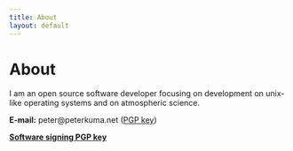```yaml
---
title: About
layout: default
---
```


# About

I am an open source software developer focusing on development on unix-like operating systems and on atmospheric science.

**E-mail:** peter<span>&#0064;</span>peterkuma.net ([PGP key](/pgp/peterkuma.asc))

**[Software signing PGP key](/pgp/fastmail.asc)**
